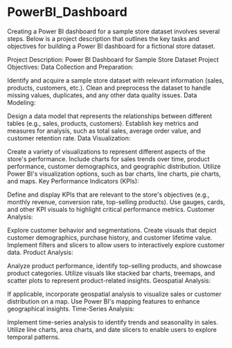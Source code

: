 # PowerBI_Dashboard
Creating a Power BI dashboard for a sample store dataset involves several steps. Below is a project description that outlines the key tasks and objectives for building a Power BI dashboard for a fictional store dataset.

Project Description: Power BI Dashboard for Sample Store Dataset
Project Objectives:
Data Collection and Preparation:

Identify and acquire a sample store dataset with relevant information (sales, products, customers, etc.).
Clean and preprocess the dataset to handle missing values, duplicates, and any other data quality issues.
Data Modeling:

Design a data model that represents the relationships between different tables (e.g., sales, products, customers).
Establish key metrics and measures for analysis, such as total sales, average order value, and customer retention rate.
Data Visualization:

Create a variety of visualizations to represent different aspects of the store's performance.
Include charts for sales trends over time, product performance, customer demographics, and geographic distribution.
Utilize Power BI's visualization options, such as bar charts, line charts, pie charts, and maps.
Key Performance Indicators (KPIs):

Define and display KPIs that are relevant to the store's objectives (e.g., monthly revenue, conversion rate, top-selling products).
Use gauges, cards, and other KPI visuals to highlight critical performance metrics.
Customer Analysis:

Explore customer behavior and segmentations. Create visuals that depict customer demographics, purchase history, and customer lifetime value.
Implement filters and slicers to allow users to interactively explore customer data.
Product Analysis:

Analyze product performance, identify top-selling products, and showcase product categories.
Utilize visuals like stacked bar charts, treemaps, and scatter plots to represent product-related insights.
Geospatial Analysis:

If applicable, incorporate geospatial analysis to visualize sales or customer distribution on a map.
Use Power BI's mapping features to enhance geographical insights.
Time-Series Analysis:

Implement time-series analysis to identify trends and seasonality in sales.
Utilize line charts, area charts, and date slicers to enable users to explore temporal patterns.
